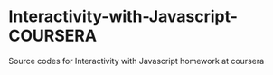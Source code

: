 # Interactivity-with-Javascript-COURSERA
Source codes for Interactivity with Javascript homework at coursera
